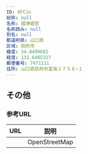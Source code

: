 ```yaml
---
ID: 0FCin
総称: null
名称: 國津姫宮
名称読み: null
別名: null
都道府県: 山口県
区域: 防府市
緯度: 34.0499682
経度: 131.6485327
郵便番号: 7471111
住所: 山口県防府市富海２７５８−１
---
```


## その他

### 参考URL

| URL | 説明          |
| --- | ------------- |
|     | OpenStreetMap |
